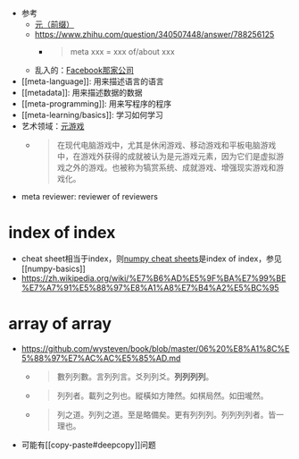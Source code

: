 - 参考
  - [元（前缀）](https://zh.wikipedia.org/wiki/%E5%BE%8C%E8%A8%AD)
  - https://www.zhihu.com/question/340507448/answer/788256125
    - > meta xxx = xxx of/about xxx 
  - 乱入的：[Facebook那家公司](https://zh.wikipedia.org/wiki/Meta_Platforms)
- [[meta-language]]: 用来描述语言的语言
- [[metadata]]: 用来描述数据的数据
- [[meta-programming]]: 用来写程序的程序
- [[meta-learning/basics]]: 学习如何学习
- 艺术领域：[元游戏](https://zh.wikipedia.org/zh-cn/%E5%85%83%E6%B8%B8%E6%88%8F_(%E6%B8%B8%E6%88%8F%E6%96%B9%E6%B3%95))
  - > 在现代电脑游戏中，尤其是休闲游戏、移动游戏和平板电脑游戏中，在游戏外获得的成就被认为是元游戏元素，因为它们是虚拟游戏之外的游戏。也被称为犒赏系统、成就游戏、增强现实游戏和游戏化。
- meta reviewer: reviewer of reviewers
# index of index
- cheat sheet相当于index，则[numpy cheat sheets](https://www.kaggle.com/getting-started/255139)是index of index，参见[[numpy-basics]]
- https://zh.wikipedia.org/wiki/%E7%B6%AD%E5%9F%BA%E7%99%BE%E7%A7%91%E5%88%97%E8%A1%A8%E7%B4%A2%E5%BC%95
# array of array
- https://github.com/wysteven/book/blob/master/06%20%E8%A1%8C%E5%88%97%E7%AC%AC%E5%85%AD.md
  - > 數列列數。言列列言。爻列列爻。**列列列列**。
  - > 列列者。載列之列也。縱橫如方陣然。如棋局然。如田壠然。
  - > 列之道。列列之道。至是略備矣。更有列列列。列列列列者。皆一理也。
- 可能有[[copy-paste#deepcopy]]问题